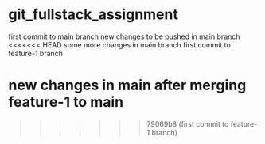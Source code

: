 # git_fullstack_assignment

first commit to main branch
new changes to be pushed in main branch
<<<<<<< HEAD
some more changes in main branch
first commit to feature-1 branch

new changes in main after merging feature-1 to main
=======
>>>>>>> 79069b8 (first commit to feature-1 branch)
